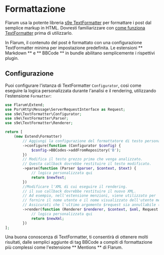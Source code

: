 # Formattazione

Flarum usa la potente libreria [s9e TextFormatter](https://github.com/s9e/TextFormatter) per formattare i post dal semplice markup in HTML. Dovresti familiarizzare con [come funziona TextFormatter](https://s9etextformatter.readthedocs.io/Getting_started/How_it_works/) prima di utilizzarlo.

In Flarum, il contenuto del post è formattato con una configurazione TextFormatter minima per impostazione predefinita. Le estensioni ** Markdown ** e ** BBCode ** in bundle abilitano semplicemente i rispettivi plugin.

## Configurazione

Puoi configurare l'istanza di TextFormatter `Configurator`, così come eseguire la logica personalizzata durante l'analisi e il rendering, utilizzando l'estensione `Formatter`:

```php
use Flarum\Extend;
use Psr\Http\Message\ServerRequestInterface as Request;
use s9e\TextFormatter\Configurator;
use s9e\TextFormatter\Parser;
use s9e\TextFormatter\Renderer;

return [
    (new Extend\Formatter)
        // Aggiungi la configurazione del formattatore di testo personalizzato
        ->configure(function (Configurator $config) {
            $config->BBCodes->addFromRepository('B');
        })
        // Modifica il testo grezzo prima che venga analizzato.
        // Questa callback dovrebbe restituire il testo modificato.
        ->parse(function (Parser $parser, $context, $text) {
            // logica personalizzata qui
            return $newText;
        })
        //Modificare l'XML di cui eseguire il rendering.
        // il suo callback dovrebbe restituire il nuovo XML.
        // Ad esempio, nell'estensione menzioni, viene utilizzato per
        // fornire il nome utente e il nome visualizzato dell'utente menzionato.
        // Assicurati che l'ultimo argomento $request sia annullabile (o omesso completamente).
        ->render(function (Renderer $renderer, $context, $xml, Request $request = null) {
            // logica personalizzata qui
            return $newXml;
        })
];
```

Una buona conoscenza di TextFormatter, ti consentirà di ottenere molti risultati, dalle semplici aggiunte di tag BBCode a compiti di formattazione più complessi come l'estensione ** Mentions ** di Flarum.

